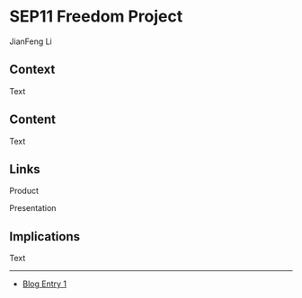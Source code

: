 # SEP11 Freedom Project
JianFeng Li

## Context
Text

## Content
Text

## Links

Product

Presentation

## Implications
Text

---

* [Blog Entry 1](entries/entry01.md)
